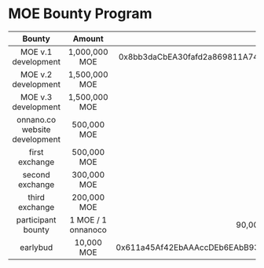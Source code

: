# MOE Bounty Program

|Bounty|Amount|Address|
|:---:|:---:|---:|
|MOE v.1 development|1,000,000 MOE|0x8bb3daCbEA30fafd2a869811A744459dDA5a4084|
|MOE v.2 development|1,500,000 MOE| |
|MOE v.3 development|1,500,000 MOE| |
|onnano.co website development|500,000 MOE| |
|first exchange|500,000 MOE| |
|second exchange|300,000 MOE| |
|third exchange|200,000 MOE| |
|participant bounty|1 MOE / 1 onnanoco|90,000,000 onnanocos|
|earlybud|10,000 MOE|0x611a45Af42EbAAAccDEb6EAbB93e1F0590d6C19e|
